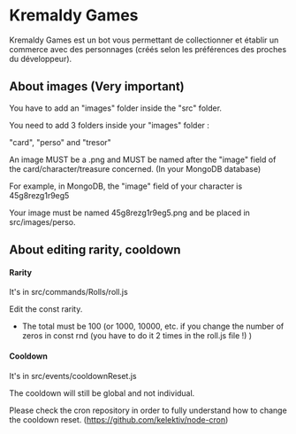 # Kremaldy Games

Kremaldy Games est un bot vous permettant de collectionner et établir un commerce avec des personnages (créés selon les préférences des proches du développeur).

## About images (Very important)
You have to add an "images" folder inside the "src" folder.

You need to add 3 folders inside your "images" folder :

"card", "perso" and "tresor"

An image MUST be a .png and MUST be named after the "image" field of the card/character/treasure concerned. (In your MongoDB database)

For example, in MongoDB, the "image" field of your character is 45g8rezg1r9eg5

Your image must be named 45g8rezg1r9eg5.png and be placed in src/images/perso.

## About editing rarity, cooldown

#### Rarity

It's in src/commands/Rolls/roll.js

Edit the const rarity.

- The total must be 100 (or 1000, 10000, etc. if you change the number of zeros in const rnd (you have to do it 2 times in the roll.js file !) )

#### Cooldown

It's in src/events/cooldownReset.js

The cooldown will still be global and not individual.

Please check the cron repository in order to fully understand how to change the cooldown reset. (https://github.com/kelektiv/node-cron)